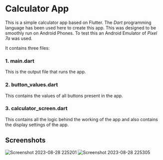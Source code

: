 # Calculator App
This is a simple calculator app based on Flutter. The *Dart* programming language has been used here to create this app. This was designed to be smoothly run on Android Phones. To test this an Android Emulator of *Pixel 7a* was used.

It contains three files:
### 1. main.dart
This is the output file that runs the app.
### 2. button_values.dart
This contains the values of all buttons present in the app.
### 3. calculator_screen.dart
This contains all the logic behind the working of the app and also contains the display settings of the app.

## Screenshots
![Screenshot 2023-08-28 225201](https://github.com/AadityaPanda/calculator/assets/95534176/2fc076a1-bc9c-4fe0-a4eb-435c3a8b6cbb)
![Screenshot 2023-08-28 225305](https://github.com/AadityaPanda/calculator/assets/95534176/91a51260-485c-4c8a-82cd-2e4dde67a7de)
